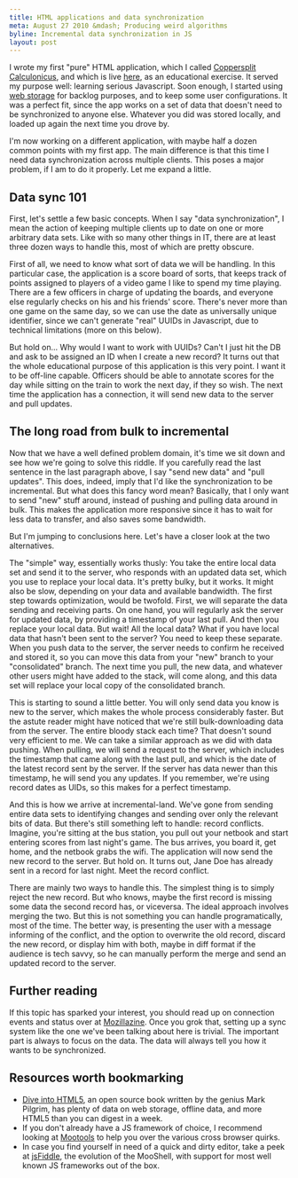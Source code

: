 ```yaml
---
title: HTML applications and data synchronization
meta: August 27 2010 &mdash; Producing weird algorithms
byline: Incremental data synchronization in JS
layout: post
---
```

I wrote my first "pure" HTML application, which I called [Coppersplit Calculonicus](http://github.com/mkaito/coppersplit), and which is live [here](http://mkaito.github.com/coppersplit), as an educational exercise. It served my purpose well: learning serious Javascript. Soon enough, I started using [web storage](http://dev.w3.org/html5/webstorage/) for backlog purposes, and to keep some user configurations. It was a perfect fit, since the app works on a set of data that doesn't need to be synchronized to anyone else. Whatever you did was stored locally, and loaded up again the next time you drove by.

I'm now working on a different application, with maybe half a dozen common points with my first app. The main difference is that this time I need data synchronization across multiple clients. This poses a major problem, if I am to do it properly. Let me expand a little.

## Data sync 101

First, let's settle a few basic concepts. When I say "data synchronization", I mean the action of keeping multiple clients up to date on one or more arbitrary data sets. Like with so many other things in IT, there are at least three dozen ways to handle this, most of which are pretty obscure.

First of all, we need to know what sort of data we will be handling. In this particular case, the application is a score board of sorts, that keeps track of points assigned to players of a video game I like to spend my time playing. There are a few officers in charge of updating the boards, and everyone else regularly checks on his and his friends' score. There's never more than one game on the same day, so we can use the date as universally unique identifier, since we can't generate "real" UUIDs in Javascript, due to technical limitations (more on this below).

But hold on... Why would I want to work with UUIDs? Can't I just hit the DB and ask to be assigned an ID when I create a new record? It turns out that the whole educational purpose of this application is this very point. I want it to be off-line capable. Officers should be able to annotate scores for the day while sitting on the train to work the next day, if they so wish. The next time the application has a connection, it will send new data to the server and pull updates.

## The long road from bulk to incremental

Now that we have a well defined problem domain, it's time we sit down and see how we're going to solve this riddle. If you carefully read the last sentence in the last paragraph above, I say "send new data" and "pull updates". This does, indeed, imply that I'd like the synchronization to be incremental. But what does this fancy word mean? Basically, that I only want to send "new" stuff around, instead of pushing and pulling data around in bulk. This makes the application more responsive since it has to wait for less data to transfer, and also saves some bandwidth.

But I'm jumping to conclusions here. Let's have a closer look at the two alternatives.

The "simple" way, essentially works thusly: You take the entire local data set and send it to the server, who responds with an updated data set, which you use to replace your local data. It's pretty bulky, but it works. It might also be slow, depending on your data and available bandwidth. The first step towards optimization, would be twofold. First, we will separate the data sending and receiving parts. On one hand, you will regularly ask the server for updated data, by providing a timestamp of your last pull. And then you replace your local data. But wait! All the local data? What if you have local data that hasn't been sent to the server? You need to keep these separate. When you push data to the server, the server needs to confirm he received and stored it, so you can move this data from your "new" branch to your "consolidated" branch. The next time you pull, the new data, and whatever other users might have added to the stack, will come along, and this data set will replace your local copy of the consolidated branch.

This is starting to sound a little better. You will only send data you know is new to the server, which makes the whole process considerably faster. But the astute reader might have noticed that we're still bulk-downloading data from the server. The entire bloody stack each time? That doesn't sound very efficient to me. We can take a similar approach as we did with data pushing. When pulling, we will send a request to the server, which includes the timestamp that came along with the last pull, and which is the date of the latest record sent by the server. If the server has data newer than this timestamp, he will send you any updates. If you remember, we're using record dates as UIDs, so this makes for a perfect timestamp.

And this is how we arrive at incremental-land. We've gone from sending entire data sets to identifying changes and sending over only the relevant bits of data. But there's still something left to handle: record conflicts. Imagine, you're sitting at the bus station, you pull out your netbook and start entering scores from last night's game. The bus arrives, you board it, get home, and the netbook grabs the wifi. The application will now send the new record to the server. But hold on. It turns out, Jane Doe has already sent in a record for last night. Meet the record conflict.

There are mainly two ways to handle this. The simplest thing is to simply reject the new record. But who knows, maybe the first record is missing some data the second record has, or viceversa. The ideal approach involves merging the two. But this is not something you can handle programatically, most of the time. The better way, is presenting the user with a message informing of the conflict, and the option to overwrite the old record, discard the new record, or display him with both, maybe in diff format if the audience is tech savvy, so he can manually perform the merge and send an updated record to the server.

## Further reading

If this topic has sparked your interest, you should read up on connection events and status over at [Mozillazine](http://hacks.mozilla.org/2010/01/offline-web-applications/). Once you grok that, setting up a sync system like the one we've been talking about here is trivial. The important part is always to focus on the data. The data will always tell you how it wants to be synchronized.

## Resources worth bookmarking

* [Dive into HTML5](http://diveintohtml5.org/), an open source book written by the genius Mark Pilgrim, has plenty of data on web storage, offline data, and more HTML5 than you can digest in a week.
* If you don't already have a JS framework of choice, I recommend looking at [Mootools](http://mootools.net/) to help you over the various cross browser quirks.
* In case you find yourself in need of a quick and dirty editor, take a peek at [jsFiddle](http://jsfiddle.net/), the evolution of the MooShell, with support for most well known JS frameworks out of the box.
